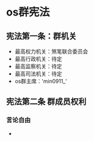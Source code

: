 # os群宪法

## 宪法第一条：群机关
-  最高权力机关：煞笔联合委员会
-  最高行政机关：待定
-  最高监察机关：待定
-  最高司法机关：待定
-  os群主席：'min0911_'
## 宪法第二条 群成员权利
### 言论自由
- 
